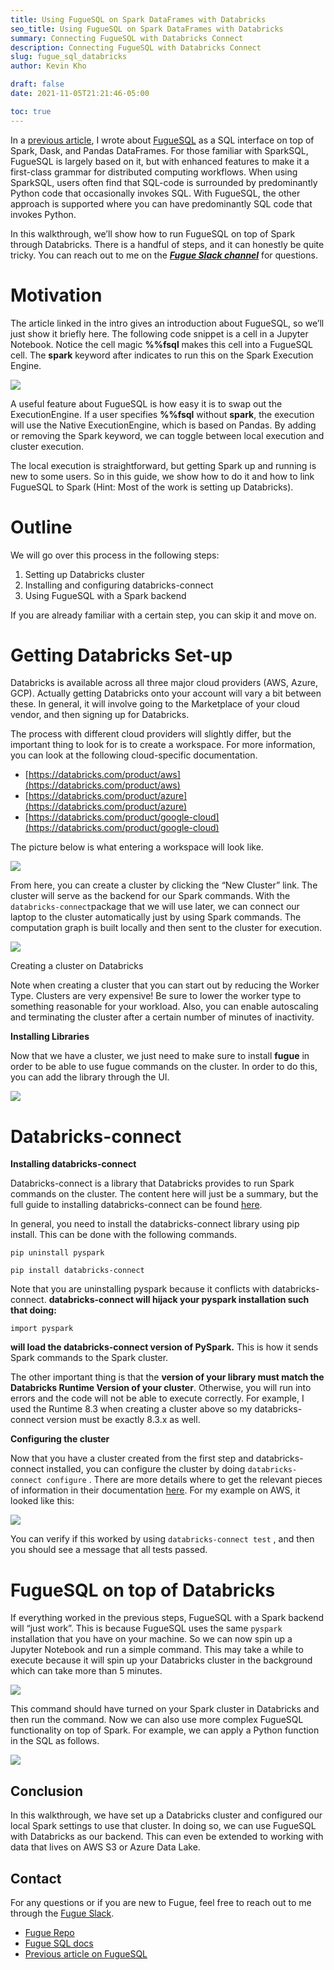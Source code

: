 ```yaml
---
title: Using FugueSQL on Spark DataFrames with Databricks
seo_title: Using FugueSQL on Spark DataFrames with Databricks
summary: Connecting FugueSQL with Databricks Connect
description: Connecting FugueSQL with Databricks Connect
slug: fugue_sql_databricks
author: Kevin Kho

draft: false
date: 2021-11-05T21:21:46-05:00

toc: true
---
```



In a  [previous article](https://towardsdatascience.com/interoperable-python-and-sql-in-jupyter-notebooks-86245e711352), I wrote about  [FugueSQL](https://fugue-tutorials.readthedocs.io/en/latest/tutorials/fugue_sql/index.html)  as a SQL interface on top of Spark, Dask, and Pandas DataFrames. For those familiar with SparkSQL, FugueSQL is largely based on it, but with enhanced features to make it a first-class grammar for distributed computing workflows. When using SparkSQL, users often find that SQL-code is surrounded by predominantly Python code that occasionally invokes SQL. With FugueSQL, the other approach is supported where you can have predominantly SQL code that invokes Python.

In this walkthrough, we’ll show how to run FugueSQL on top of Spark through Databricks. There is a handful of steps, and it can honestly be quite tricky. You can reach out to me on the  [**_Fugue Slack channel_**](https://join.slack.com/t/fugue-project/shared_invite/zt-jl0pcahu-KdlSOgi~fP50TZWmNxdWYQ) for questions.

# Motivation

The article linked in the intro gives an introduction about FugueSQL, so we’ll just show it briefly here. The following code snippet is a cell in a Jupyter Notebook. Notice the cell magic  **%%fsql** makes this cell into a FugueSQL cell. The  **spark**  keyword after indicates to run this on the Spark Execution Engine.

![](https://miro.medium.com/v2/resize:fit:1400/0*PwXmWyUNZ0FnzStx.png)

A useful feature about FugueSQL is how easy it is to swap out the ExecutionEngine. If a user specifies  **%%fsql**  without  **spark**, the execution will use the Native ExecutionEngine, which is based on Pandas. By adding or removing the Spark keyword, we can toggle between local execution and cluster execution.

The local execution is straightforward, but getting Spark up and running is new to some users. So in this guide, we show how to do it and how to link FugueSQL to Spark (Hint: Most of the work is setting up Databricks).

# Outline

We will go over this process in the following steps:

1.  Setting up Databricks cluster
2.  Installing and configuring databricks-connect
3.  Using FugueSQL with a Spark backend

If you are already familiar with a certain step, you can skip it and move on.

# Getting Databricks Set-up

Databricks is available across all three major cloud providers (AWS, Azure, GCP). Actually getting Databricks onto your account will vary a bit between these. In general, it will involve going to the Marketplace of your cloud vendor, and then signing up for Databricks.

The process with different cloud providers will slightly differ, but the important thing to look for is to create a workspace. For more information, you can look at the following cloud-specific documentation.

-   [https://databricks.com/product/aws](https://databricks.com/product/aws)
-   [https://databricks.com/product/azure](https://databricks.com/product/azure)
-   [https://databricks.com/product/google-cloud](https://databricks.com/product/google-cloud)

The picture below is what entering a workspace will look like.

![](https://miro.medium.com/v2/resize:fit:1400/1*YUF7X7cLLse1YDy2dTFh1Q.png)

From here, you can create a cluster by clicking the “New Cluster” link. The cluster will serve as the backend for our Spark commands. With the  `databricks-connect`package that we will use later, we can connect our laptop to the cluster automatically just by using Spark commands. The computation graph is built locally and then sent to the cluster for execution.

![](https://miro.medium.com/v2/resize:fit:1400/1*CHFIHFOBugQYEQBBQugDZA.png)

Creating a cluster on Databricks

Note when creating a cluster that you can start out by reducing the Worker Type. Clusters are very expensive! Be sure to lower the worker type to something reasonable for your workload. Also, you can enable autoscaling and terminating the cluster after a certain number of minutes of inactivity.

**Installing Libraries**

Now that we have a cluster, we just need to make sure to install  **fugue**  in order to be able to use fugue commands on the cluster. In order to do this, you can add the library through the UI.

![](https://miro.medium.com/v2/resize:fit:1400/1*z1AO5S17BxWFE1YGwj8RLQ.png)

# Databricks-connect

**Installing databricks-connect**

Databricks-connect is a library that Databricks provides to run Spark commands on the cluster. The content here will just be a summary, but the full guide to installing databricks-connect can be found  [here](https://docs.databricks.com/dev-tools/databricks-connect.html).

In general, you need to install the databricks-connect library using pip install. This can be done with the following commands.

`pip uninstall pyspark`

`pip install databricks-connect`

Note that you are uninstalling pyspark because it conflicts with databricks-connect. **databricks-connect will hijack your pyspark installation such that doing:**

`import pyspark`

**will load the databricks-connect version of PySpark.** This is how it sends Spark commands to the Spark cluster.

The other important thing is that the  **version of your library must match the Databricks Runtime Version of your cluster**. Otherwise, you will run into errors and the code will not be able to execute correctly. For example, I used the Runtime 8.3 when creating a cluster above so my databricks-connect version must be exactly 8.3.x as well.

**Configuring the cluster**

Now that you have a cluster created from the first step and databricks-connect installed, you can configure the cluster by doing  `databricks-connect configure`  . There are more details where to get the relevant pieces of information in their documentation  [here](https://docs.databricks.com/dev-tools/databricks-connect.html). For my example on AWS, it looked like this:

![](https://miro.medium.com/v2/resize:fit:1108/1*sMNZBrA2V64mYmdgiBFQbQ.png)

You can verify if this worked by using  `databricks-connect test`  , and then you should see a message that all tests passed.

# FugueSQL on top of Databricks

If everything worked in the previous steps, FugueSQL with a Spark backend will “just work”. This is because FugueSQL uses the same  `pyspark`  installation that you have on your machine. So we can now spin up a Jupyter Notebook and run a simple command. This may take a while to execute because it will spin up your Databricks cluster in the background which can take more than 5 minutes.

![](https://miro.medium.com/v2/resize:fit:1204/1*bryGxDiloJ7nFDx-smBVIg.png)

This command should have turned on your Spark cluster in Databricks and then run the command. Now we can also use more complex FugueSQL functionality on top of Spark. For example, we can apply a Python function in the SQL as follows.

![](https://miro.medium.com/v2/resize:fit:950/1*yJgj2kXjuIj0DRuuu9O1bQ.png)

## Conclusion

In this walkthrough, we have set up a Databricks cluster and configured our local Spark settings to use that cluster. In doing so, we can use FugueSQL with Databricks as our backend. This can even be extended to working with data that lives on AWS S3 or Azure Data Lake.

## Contact

For any questions or if you are new to Fugue, feel free to reach out to me through the  [Fugue Slack](https://join.slack.com/t/fugue-project/shared_invite/zt-jl0pcahu-KdlSOgi~fP50TZWmNxdWYQ).

-   [Fugue Repo](https://github.com/fugue-project/fugue)
-   [Fugue SQL docs](https://fugue-tutorials.readthedocs.io/en/latest/tutorials/fugue_sql/index.html)
-   [Previous article on FugueSQL](https://towardsdatascience.com/interoperable-python-and-sql-in-jupyter-notebooks-86245e711352)
